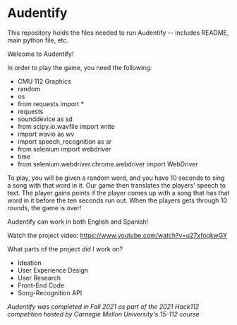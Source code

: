 # Audentify
This repository holds the files needed to run Audentify -- includes README, main python file, etc.

Welcome to Audentify!

In order to play the game, you need the following:
- CMU 112 Graphics
- random
- os
- from requests import *
- requests
- sounddevice as sd
- from scipy.io.wavfile import write
- import wavio as wv 
- import speech_recognition as sr
- from selenium import webdriver
- time 
- from selenium.webdriver.chrome.webdriver import WebDriver


To play, you will be given a random word, and you have 10 seconds to sing a song
with that word in it. Our game then translates the players' speech to text. The 
player gains points if the player comes up with a song that has that word in it 
before the ten seconds run out. When the players gets through 10 rounds, 
the game is over!

Audentify can work in both English and Spanish!

Watch the project video: https://www.youtube.com/watch?v=u27xfoqkwGY

What parts of the project did I work on?
- Ideation
- User Experience Design
- User Research
- Front-End Code
- Song-Recognition API

*Audentify was completed in Fall 2021 as part of the 2021 Hack112 competition hosted by Carnegie Mellon University's 15-112 course*

